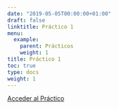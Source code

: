 ```yaml
---
date: "2019-05-05T00:00:00+01:00"
draft: false
linktitle: Práctico 1
menu:
  example:
    parent: Prácticos
    weight: 1
title: Práctico 1
toc: true
type: docs
weight: 1
---
```


[Acceder al Práctico](/html/Practico1.html)